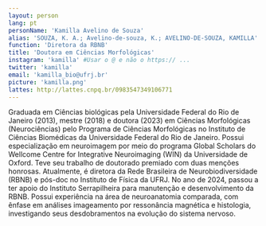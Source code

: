 ```yaml
---
layout: person
lang: pt
personName: 'Kamilla Avelino de Souza'
alias: 'SOUZA, K. A.; Avelino-de-souza, K.; AVELINO-DE-SOUZA, KAMILLA'
function: 'Diretora da RBNB'
title: 'Doutora em Ciências Morfológicas'
instagram: 'kamilla' #Usar o @ e não o https:// ...
twitter: 'kamilla'
email: 'kamilla_bio@ufrj.br'
picture: 'kamilla.png'
lattes: http://lattes.cnpq.br/0983547349106771
---
```


Graduada em Ciências biológicas pela Universidade Federal do Rio de Janeiro (2013), mestre (2018) e doutora (2023) em Ciências Morfológicas (Neurociências) pelo Programa de Ciências Morfológicas no Instituto de Ciências Biomédicas da Universidade Federal do Rio de Janeiro. Possui especialização em neuroimagem por meio do programa Global Scholars do Wellcome Centre for Integrative Neuroimaging (WIN) da Universidade de Oxford. Teve seu trabalho de doutorado premiado com duas menções honrosas. Atualmente, é diretora da Rede Brasileira de Neurobiodiversidade (RBNB) e pós-doc no Instituto de Física da UFRJ. No ano de 2024, passou a ter apoio do Instituto Serrapilheira para manutenção e desenvolvimento da RBNB. Possui experiência na área de neuroanatomia comparada, com ênfase em análises imageamento por ressonância magnética e histologia, investigando seus desdobramentos na evolução do sistema nervoso.